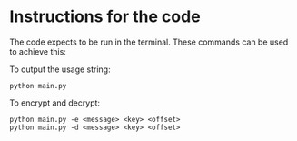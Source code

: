 # Instructions for the code
The code expects to be run in the terminal. These commands can be used to achieve this:

To output the usage string:
```
python main.py
```

To encrypt and decrypt:
```
python main.py -e <message> <key> <offset>
python main.py -d <message> <key> <offset>
```
